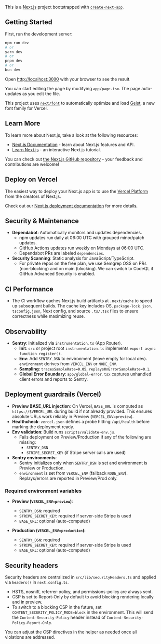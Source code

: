 This is a [Next.js](https://nextjs.org) project bootstrapped with [`create-next-app`](https://nextjs.org/docs/app/api-reference/cli/create-next-app).

## Getting Started

First, run the development server:

```bash
npm run dev
# or
yarn dev
# or
pnpm dev
# or
bun dev
```

Open [http://localhost:3000](http://localhost:3000) with your browser to see the result.

You can start editing the page by modifying `app/page.tsx`. The page auto-updates as you edit the file.

This project uses [`next/font`](https://nextjs.org/docs/app/building-your-application/optimizing/fonts) to automatically optimize and load [Geist](https://vercel.com/font), a new font family for Vercel.

## Learn More

To learn more about Next.js, take a look at the following resources:

- [Next.js Documentation](https://nextjs.org/docs) - learn about Next.js features and API.
- [Learn Next.js](https://nextjs.org/learn) - an interactive Next.js tutorial.

You can check out [the Next.js GitHub repository](https://github.com/vercel/next.js) - your feedback and contributions are welcome!

## Deploy on Vercel

The easiest way to deploy your Next.js app is to use the [Vercel Platform](https://vercel.com/new?utm_medium=default-template&filter=next.js&utm_source=create-next-app&utm_campaign=create-next-app-readme) from the creators of Next.js.

Check out our [Next.js deployment documentation](https://nextjs.org/docs/app/building-your-application/deploying) for more details.

## Security & Maintenance

- **Dependabot**: Automatically monitors and updates dependencies.
  - npm updates run daily at 06:00 UTC with grouped minor/patch updates.
  - GitHub Actions updates run weekly on Mondays at 06:00 UTC.
  - Dependabot PRs are labeled `dependencies`.
- **Security Scanning**: Static analysis for JavaScript/TypeScript.
  - For private repos on the free plan, we use Semgrep OSS on PRs (non-blocking) and on main (blocking). We can switch to CodeQL if GitHub Advanced Security is enabled.

## CI Performance

- The CI workflow caches Next.js build artifacts at `.next/cache` to speed up subsequent builds. The cache key includes OS, `package-lock.json`, `tsconfig.json`, Next config, and source `.ts/.tsx` files to ensure correctness while maximizing reuse.

## Observability

- **Sentry**: Initialized via `instrumentation.ts` (App Router).
  - **Init**: `src` or project root `instrumentation.ts` implements `export async function register()`.
  - **Env**: Add `SENTRY_DSN` to environment (leave empty for local dev). `environment` derives from `VERCEL_ENV` or `NODE_ENV`.
  - **Sampling**: `tracesSampleRate=0.05`, `replaysOnErrorSampleRate=0.1`.
  - **Global Error Boundary**: `app/global-error.tsx` captures unhandled client errors and reports to Sentry.

## Deployment guardrails (Vercel)

- **Preview BASE_URL injection**: On Vercel, `BASE_URL` is computed as `https://$VERCEL_URL` during build if not already provided. This ensures absolute URLs work reliably in Preview (`VERCEL_ENV=preview`).
- **Healthcheck**: `vercel.json` defines a probe hitting `/api/health` before marking the deployment ready.
- **Env validation**: Build runs `scripts/validate-env.js`.
  - Fails deployment on Preview/Production if any of the following are missing:
    - `SENTRY_DSN`
    - `STRIPE_SECRET_KEY` (if Stripe server calls are used)
- **Sentry environments**:
  - Sentry initializes only when `SENTRY_DSN` is set and environment is Preview or Production.
  - `environment` is set from `VERCEL_ENV` (fallback `NODE_ENV`). Replays/errors are reported in Preview/Prod only.

### Required environment variables

- **Preview (`VERCEL_ENV=preview`)**:
  - `SENTRY_DSN`: required
  - `STRIPE_SECRET_KEY`: required if server-side Stripe is used
  - `BASE_URL`: optional (auto-computed)

- **Production (`VERCEL_ENV=production`)**:
  - `SENTRY_DSN`: required
  - `STRIPE_SECRET_KEY`: required if server-side Stripe is used
  - `BASE_URL`: optional (auto-computed)

## Security headers

Security headers are centralized in `src/lib/securityHeaders.ts` and applied via `headers()` in `next.config.ts`.

- HSTS, nosniff, referrer-policy, and permissions-policy are always sent.
- CSP is set to Report-Only by default to avoid blocking rendering locally and in preview.
- To switch to a blocking CSP in the future, set `CONTENT_SECURITY_POLICY_MODE=block` in the environment. This will send the `Content-Security-Policy` header instead of `Content-Security-Policy-Report-Only`.

You can adjust the CSP directives in the helper as needed once all violations are addressed.


